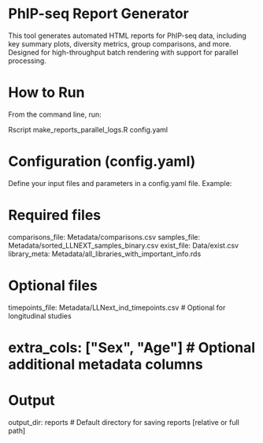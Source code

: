 # PhIP-seq Report Generator

This tool generates automated HTML reports for PhIP-seq data, including key summary plots, diversity metrics, group comparisons, and more. Designed for high-throughput batch rendering with support for parallel processing.


# How to Run

From the command line, run:

Rscript make_reports_parallel_logs.R config.yaml

# Configuration (config.yaml)

Define your input files and parameters in a config.yaml file. Example:

# Required files
comparisons_file: Metadata/comparisons.csv
samples_file: Metadata/sorted_LLNEXT_samples_binary.csv
exist_file: Data/exist.csv
library_meta: Metadata/all_libraries_with_important_info.rds

# Optional files
timepoints_file: Metadata/LLNext_ind_timepoints.csv  # Optional for longitudinal studies
# extra_cols: ["Sex", "Age"]  # Optional additional metadata columns

# Output
output_dir: reports  # Default directory for saving reports [relative or full path]

